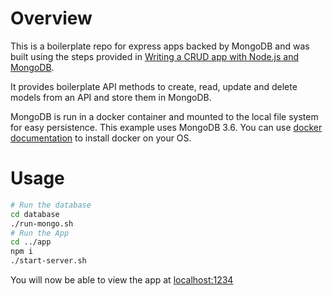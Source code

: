 # Overview
This is a boilerplate repo for express apps backed by MongoDB and was built using the steps provided in [Writing a CRUD app with Node.js and MongoDB](https://codeburst.io/writing-a-crud-app-with-node-js-and-mongodb-e0827cbbdafb).

It provides boilerplate API methods to create, read, update and delete models from an API and store them in MongoDB.

MongoDB is run in a docker container and mounted to the local file system for easy persistence. This example uses MongoDB 3.6. You can use [docker documentation](https://docs.docker.com/) to install docker on your OS.

# Usage

```bash
# Run the database
cd database
./run-mongo.sh
# Run the App
cd ../app
npm i
./start-server.sh
```

You will now be able to view the app at [localhost:1234](http://localhost:1234/)
